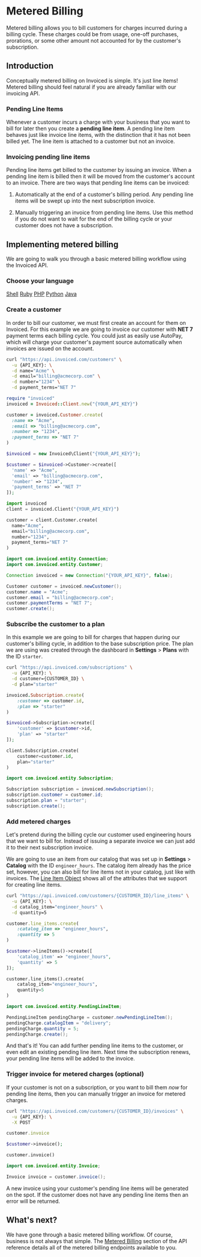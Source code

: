 # Metered Billing

Metered billing allows you to bill customers for charges incurred during a billing cycle. These charges could be from usage, one-off purchases, prorations, or some other amount not accounted for by the customer's subscription.

## Introduction

Conceptually metered billing on Invoiced is simple. It's just line items! Metered billing should feel natural if you are already familiar with our invoicing API.

### Pending Line Items

Whenever a customer incurs a charge with your business that you want to bill for later then you create a **pending line item**. A pending line item behaves just like invoice line items, with the distinction that it has not been billed yet. The line item is attached to a customer but not an invoice.

### Invoicing pending line items

Pending line items get billed to the customer by issuing an invoice. When a pending line item is billed then it will be moved from the customer's account to an invoice. There are two ways that pending line items can be invoiced:

1. Automatically at the end of a customer's billing period. Any pending line items will be swept up into the next subscription invoice.

2. Manually triggering an invoice from pending line items. Use this method if you do not want to wait for the end of the billing cycle or your customer does not have a subscription.

## Implementing metered billing

We are going to walk you through a basic metered billing workflow using the Invoiced API.

### Choose your language

<div class="language-selector">
	<a href="#" class="btn btn-link" data-lang="bash">Shell</a>
	<a href="#" class="btn btn-link" data-lang="ruby">Ruby</a>
	<a href="#" class="btn btn-link" data-lang="php">PHP</a>
    <a href="#" class="btn btn-link" data-lang="python">Python</a>
	<a href="#" class="btn btn-link" data-lang="java">Java</a>
</div>

### Create a customer

In order to bill our customer, we must first create an account for them on Invoiced. For this example we are going to invoice our customer with **NET 7** payment terms each billing cycle. You could just as easily use AutoPay, which will charge your customer's payment source automatically when invoices are issued on the account.

```bash
curl "https://api.invoiced.com/customers" \
  -u {API_KEY}: \
  -d name="Acme" \
  -d email="billing@acmecorp.com" \
  -d number="1234" \
  -d payment_terms="NET 7"
```

```ruby
require "invoiced"
invoiced = Invoiced::Client.new("{YOUR_API_KEY}")

customer = invoiced.Customer.create(
  :name => "Acme",
  :email => "billing@acmecorp.com",
  :number => "1234",
  :payment_terms => "NET 7"
)
```

```php
$invoiced = new Invoiced\Client("{YOUR_API_KEY}");

$customer = $invoiced->Customer->create([
  'name' => "Acme",
  'email' => "billing@acmecorp.com",
  'number' => "1234",
  'payment_terms' => "NET 7"
]);
```

```python
import invoiced
client = invoiced.Client("{YOUR_API_KEY}")

customer = client.Customer.create(
  name="Acme",
  email="billing@acmecorp.com",
  number="1234",
  payment_terms="NET 7"
)
```

```java
import com.invoiced.entity.Connection;
import com.invoiced.entity.Customer;

Connection invoiced = new Connection("{YOUR_API_KEY}", false);

Customer customer = invoiced.newCustomer();
customer.name = "Acme";
customer.email = "billing@acmecorp.com";
customer.paymentTerms = "NET 7";
customer.create();
```

### Subscribe the customer to a plan

In this example we are going to bill for charges that happen during our customer's billing cycle, in addition to the base subscription price. The plan we are using was created through the dashboard in **Settings** > **Plans** with the ID `starter`.

```bash
curl "https://api.invoiced.com/subscriptions" \
  -u {API_KEY}: \
  -d customer={CUSTOMER_ID} \
  -d plan="starter"
```

```ruby
invoiced.Subscription.create(
	:customer => customer.id,
	:plan => "starter"
)
```

```php
$invoiced->Subscription->create([
	'customer' => $customer->id,
	'plan' => "starter"
]);
```

```python
client.Subscription.create(
	customer=customer.id,
	plan="starter"
)
```

```java
import com.invoiced.entity.Subscription;

Subscription subscription = invoiced.newSubscription();
subscription.customer = customer.id;
subscription.plan = "starter";
subscription.create();
```

### Add metered charges

Let's pretend during the billing cycle our customer used engineering hours that we want to bill for. Instead of issuing a separate invoice we can just add it to their next subscription invoice.

We are going to use an item from our catalog that was set up in **Settings** > **Catalog** with the ID `engineer_hours`. The catalog item already has the price set, however, you can also bill for line items not in your catalog, just like with invoices. The [Line Item Object](/docs/api/#line-item-object) shows all of the attributes that we support for creating line items.

```bash
curl "https://api.invoiced.com/customers/{CUSTOMER_ID}/line_items" \
  -u {API_KEY}: \
  -d catalog_item="engineer_hours" \
  -d quantity=5
```

```ruby
customer.line_items.create(
	:catalog_item => "engineer_hours",
	:quantity => 5
)
```

```php
$customer->lineItems()->create([
	'catalog_item' => "engineer_hours",
	'quantity' => 5
]);
```

```python
customer.line_items().create(
	catalog_item="engineer_hours",
	quantity=5
)
```

```java
import com.invoiced.entity.PendingLineItem;

PendingLineItem pendingCharge = customer.newPendingLineItem();
pendingCharge.catalogItem = "delivery";
pendingCharge.quantity = 5;
pendingCharge.create();
```

And that's it! You can add further pending line items to the customer, or even edit an existing pending line item. Next time the subscription renews, your pending line items will be added to the invoice.

### Trigger invoice for metered charges (optional)

If your customer is not on a subscription, or you want to bill them *now* for pending line items, then you can manually trigger an invoice for metered charges.

```bash
curl "https://api.invoiced.com/customers/{CUSTOMER_ID}/invoices" \
  -u {API_KEY}: \
  -X POST
```

```ruby
customer.invoice
```

```php
$customer->invoice();
```

```python
customer.invoice()
```

```java
import com.invoiced.entity.Invoice;

Invoice invoice = customer.invoice();
```

A new invoice using your customer's pending line items will be generated on the spot. If the customer does not have any pending line items then an error will be returned.

## What's next?

We have gone through a basic metered billing workflow. Of course, business is not always that simple. The [Metered Billing](/docs/api/#metered-billing) section of the API reference details all of the metered billing endpoints available to you.